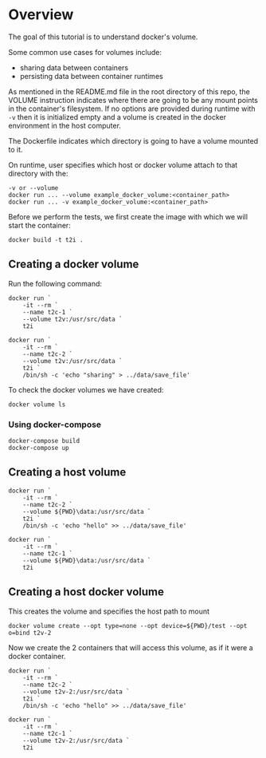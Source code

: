 # Overview

The goal of this tutorial is to understand docker's volume.

Some common use cases for volumes include:
- sharing data between containers
- persisting data between container runtimes

As mentioned in the README.md file in the root directory of this repo, the VOLUME instruction indicates where there are going to be any mount points in the container's filesystem.
If no options are provided during runtime with `-v` then it is initialized empty and a volume is created in the docker environment in the host computer.

The Dockerfile indicates which directory is going to have a volume mounted to it.

On runtime, user specifies which host or docker volume attach to that directory with the:
```
-v or --volume
docker run ... --volume example_docker_volume:<container_path>
docker run ... -v example_docker_volume:<container_path>
```

Before we perform the tests, we first create the image with which we will start the container:
```
docker build -t t2i .
```

## Creating a docker volume

Run the following command:
```
docker run `
    -it --rm `
    --name t2c-1 `
    --volume t2v:/usr/src/data `
    t2i
```

```
docker run `
    -it --rm `
    --name t2c-2 `
    --volume t2v:/usr/src/data `
    t2i `
    /bin/sh -c 'echo "sharing" > ../data/save_file'
```

To check the docker volumes we have created:
```
docker volume ls
```

### Using docker-compose

```
docker-compose build
docker-compose up
```

## Creating a host volume


```
docker run `
    -it --rm `
    --name t2c-2 `
    --volume ${PWD}\data:/usr/src/data `
    t2i `
    /bin/sh -c 'echo "hello" >> ../data/save_file'
```

```
docker run `
    -it --rm `
    --name t2c-1 `
    --volume ${PWD}\data:/usr/src/data `
    t2i
```

## Creating a host docker volume

This creates the volume and specifies the host path to mount
```
docker volume create --opt type=none --opt device=${PWD}/test --opt o=bind t2v-2
```

Now we create the 2 containers that will access this volume, as if it were a docker container.

```
docker run `
    -it --rm `
    --name t2c-2 `
    --volume t2v-2:/usr/src/data `
    t2i `
    /bin/sh -c 'echo "hello" >> ../data/save_file'
```

```
docker run `
    -it --rm `
    --name t2c-1 `
    --volume t2v-2:/usr/src/data `
    t2i
```
